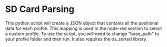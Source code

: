 # SD Card Parsing

This python script will create a JSON object that contains all the positional data for each profile. This mapping is used in the node-red section to select a custom profile. To use the script, you will need to change "base_path" to your profile folder and then run. It also requires the os_sorted library.
